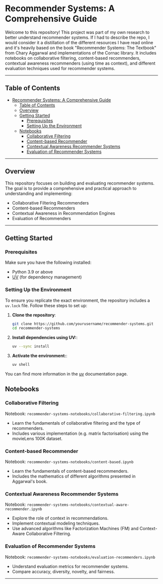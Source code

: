 # Recommender Systems: A Comprehensive Guide

Welcome to this repository! This project was part of my own research to better understand recommender systems. If I had to describe the repo, I would consider it a distillation of the different resources I have read online and it's heavily based on the book "Recommender Systems: The Textbook" from Chary Aggarwal and implementations of the Cornac library. It includes notebooks on collaborative filtering, content-based recommenders, contextual awareness recommenders (using time as context), and different evaluation techniques used for recommender systems.

---

## Table of Contents

- [Recommender Systems: A Comprehensive Guide](#recommender-systems-a-comprehensive-guide)
  - [Table of Contents](#table-of-contents)
  - [Overview](#overview)
  - [Getting Started](#getting-started)
    - [Prerequisites](#prerequisites)
    - [Setting Up the Environment](#setting-up-the-environment)
  - [Notebooks](#notebooks)
    - [Collaborative Filtering](#collaborative-filtering)
    - [Content-based Recommender](#content-based-recommender)
    - [Contextual Awareness Recommender Systems](#contextual-awareness-recommender-systems)
    - [Evaluation of Recommender Systems](#evaluation-of-recommender-systems)

---

## Overview

This repository focuses on building and evaluating recommender systems. The goal is to provide a comprehensive and practical approach to understanding and implementing:

- Collaborative Filtering Recommenders
- Content-based Recommenders
- Contextual Awareness in Recommendation Engines
- Evaluation of Recommenders

---

## Getting Started

### Prerequisites

Make sure you have the following installed:

- Python 3.9 or above
- [UV](https://github.com/iterative/uv) (for dependency management)

### Setting Up the Environment

To ensure you replicate the exact environment, the repository includes a `uv.lock` file. Follow these steps to set up:

1. **Clone the repository**:
   ```bash
   git clone https://github.com/yourusername/recommender-systems.git
   cd recommender-systems
   ```

2. **Install dependencies using UV:**:
   ```bash
   uv --sync install
   ```

3. **Activate the environment:**:
   ```bash
   uv shell
   ```

You can find more information in the [uv](https://docs.astral.sh/uv/getting-started/) documentation page.

## Notebooks

### Collaborative Filtering

Notebook: `recommender-systems-notebooks/collaborative-filtering.ipynb`

- Learn the fundamentals of collaborative filtering and the type of recommenders.
- Includes various implementation (e.g. matrix factorisation) using the movieLens 100K dataset.

### Content-based Recommender

Notebook: `recommender-systems-notebooks/content-based.ipynb`

- Learn the fundamentals of content-based recommenders.
- Includes the mathematics of different algorithms presented in Aggarwal's book.

### Contextual Awareness Recommender Systems

Notebook: `recommender-systems-notebooks/contextual-aware-recommender.ipynb`

- Explore the role of context in recommendations.
- Implement contextual modeling techniques.
- Use advanced algorithms like Factorization Machines (FM) and Context-Aware Collaborative Filtering.

### Evaluation of Recommender Systems

Notebook: `recommender-systems-notebooks/evaluation-recommenders.ipynb`

- Understand evaluation metrics for recommender systems.
- Compare accuracy, diversity, novelty, and fairness.

---